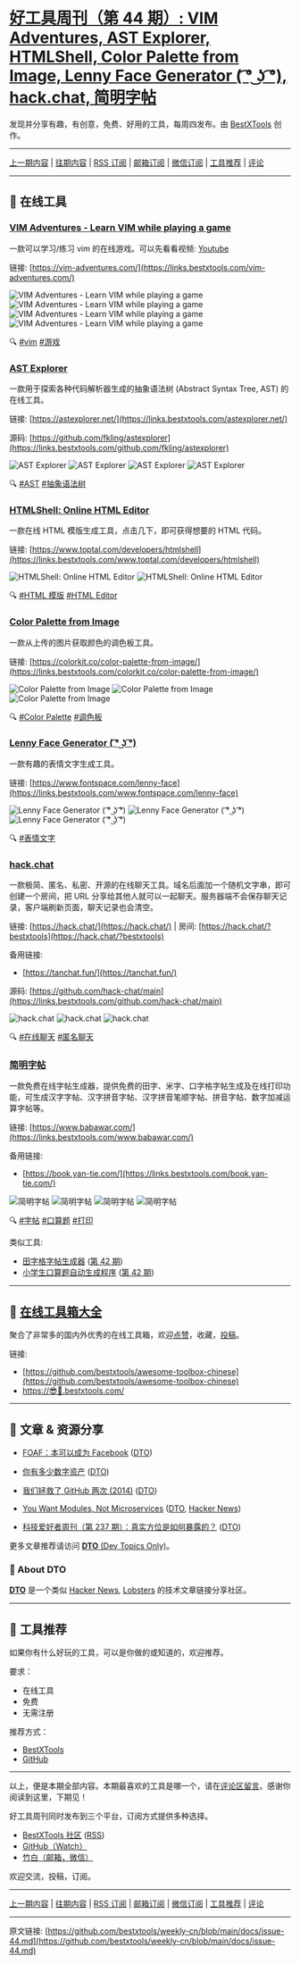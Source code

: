 # [好工具周刊（第 44 期）: VIM Adventures, AST Explorer, HTMLShell, Color Palette from Image, Lenny Face Generator ( ͡° ͜ʖ ͡°), hack.chat, 简明字帖](https://github.com/bestxtools/weekly-cn/blob/main/docs/issue-44.md)

发现并分享有趣，有创意，免费、好用的工具，每周四发布。由 [BestXTools](https://www.bestxtools.com/) 创作。

---

[上一期内容](https://github.com/bestxtools/weekly-cn/blob/main/docs/issue-43.md) | [往期内容](https://github.com/bestxtools/weekly-cn) | [RSS 订阅](https://discuss-cn.bestxtools.com/t/weekly) | [邮箱订阅](https://bestxtools.zhubai.love/?subscribe=1) | [微信订阅](https://discuss-cn.bestxtools.com/d/5/2) | [工具推荐](https://discuss-cn.bestxtools.com/t/tools) | [评论](https://discuss-cn.bestxtools.com/d/120/2)

---

## 🌈 在线工具

### [VIM Adventures - Learn VIM while playing a game](https://links.bestxtools.com/vim-adventures.com/)

一款可以学习/练习 vim 的在线游戏。可以先看看视频: [Youtube](https://www.youtube.com/channel/UCjx7lFzXZ9kDYk-jF-Uq2ag)

链接: [https://vim-adventures.com/](https://links.bestxtools.com/vim-adventures.com/)

![VIM Adventures - Learn VIM while playing a game](https://raw.githubusercontent.com/bestxtools/s2/main/images/2023-01-05-11-39-01.png)
![VIM Adventures - Learn VIM while playing a game](https://raw.githubusercontent.com/bestxtools/s2/main/images/2023-01-05-11-39-02.png)
![VIM Adventures - Learn VIM while playing a game](https://raw.githubusercontent.com/bestxtools/s2/main/images/2023-01-05-11-39-03.png)
![VIM Adventures - Learn VIM while playing a game](https://raw.githubusercontent.com/bestxtools/s2/main/images/2023-01-05-11-39-04.png)

🔍 [#vim](https://links.bestxtools.com/www.google.com/search?q=site%3Adiscuss-cn.bestxtools.com+vim) [#游戏](https://links.bestxtools.com/www.google.com/search?q=site%3Adiscuss-cn.bestxtools.com+%E6%B8%B8%E6%88%8F)

### [AST Explorer](https://links.bestxtools.com/astexplorer.net/)

一款用于探索各种代码解析器生成的抽象语法树 (Abstract Syntax Tree, AST) 的在线工具。

链接: [https://astexplorer.net/](https://links.bestxtools.com/astexplorer.net/)

源码: [https://github.com/fkling/astexplorer](https://links.bestxtools.com/github.com/fkling/astexplorer)

![AST Explorer](https://raw.githubusercontent.com/bestxtools/s2/main/images/2023-01-05-12-10-01.png)
![AST Explorer](https://raw.githubusercontent.com/bestxtools/s2/main/images/2023-01-05-12-10-02.png)
![AST Explorer](https://raw.githubusercontent.com/bestxtools/s2/main/images/2023-01-05-12-10-03.png)
![AST Explorer](https://raw.githubusercontent.com/bestxtools/s2/main/images/2023-01-05-12-10-04.png)

🔍 [#AST](https://links.bestxtools.com/www.google.com/search?q=site%3Adiscuss-cn.bestxtools.com+AST) [#抽象语法树](https://links.bestxtools.com/www.google.com/search?q=site%3Adiscuss-cn.bestxtools.com+%E6%8A%BD%E8%B1%A1%E8%AF%AD%E6%B3%95%E6%A0%91)

### [HTMLShell: Online HTML Editor](https://links.bestxtools.com/www.toptal.com/developers/htmlshell)

一款在线 HTML 模版生成工具，点击几下，即可获得想要的 HTML 代码。

链接: [https://www.toptal.com/developers/htmlshell](https://links.bestxtools.com/www.toptal.com/developers/htmlshell)

![HTMLShell: Online HTML Editor](https://raw.githubusercontent.com/bestxtools/s2/main/images/2023-01-05-12-34-01.png)
![HTMLShell: Online HTML Editor](https://raw.githubusercontent.com/bestxtools/s2/main/images/2023-01-05-12-34-02.png)

🔍 [#HTML 模版](https://links.bestxtools.com/www.google.com/search?q=site%3Adiscuss-cn.bestxtools.com+HTML%20%E6%A8%A1%E7%89%88) [#HTML Editor](https://links.bestxtools.com/www.google.com/search?q=site%3Adiscuss-cn.bestxtools.com+HTML%20Editor)

### [Color Palette from Image](https://links.bestxtools.com/colorkit.co/color-palette-from-image/)

一款从上传的图片获取颜色的调色板工具。

链接: [https://colorkit.co/color-palette-from-image/](https://links.bestxtools.com/colorkit.co/color-palette-from-image/)

![Color Palette from Image](https://raw.githubusercontent.com/bestxtools/s2/main/images/2023-01-05-12-50-01.png)
![Color Palette from Image](https://raw.githubusercontent.com/bestxtools/s2/main/images/2023-01-05-12-50-02.png)
![Color Palette from Image](https://raw.githubusercontent.com/bestxtools/s2/main/images/2023-01-05-12-50-03.png)

🔍 [#Color Palette](https://links.bestxtools.com/www.google.com/search?q=site%3Adiscuss-cn.bestxtools.com+Color%20Palette) [#调色板](https://links.bestxtools.com/www.google.com/search?q=site%3Adiscuss-cn.bestxtools.com+%E8%B0%83%E8%89%B2%E6%9D%BF)

### [Lenny Face Generator ( ͡° ͜ʖ ͡°)](https://links.bestxtools.com/www.fontspace.com/lenny-face)

一款有趣的表情文字生成工具。

链接: [https://www.fontspace.com/lenny-face](https://links.bestxtools.com/www.fontspace.com/lenny-face)

![Lenny Face Generator ( ͡° ͜ʖ ͡°)](https://raw.githubusercontent.com/bestxtools/s2/main/images/2023-01-05-12-42-01.png)
![Lenny Face Generator ( ͡° ͜ʖ ͡°)](https://raw.githubusercontent.com/bestxtools/s2/main/images/2023-01-05-12-42-02.png)
![Lenny Face Generator ( ͡° ͜ʖ ͡°)](https://raw.githubusercontent.com/bestxtools/s2/main/images/2023-01-05-12-42-03.png)

🔍 [#表情文字](https://links.bestxtools.com/www.google.com/search?q=site%3Adiscuss-cn.bestxtools.com+%E8%A1%A8%E6%83%85%E6%96%87%E5%AD%97)

### [hack.chat](https://links.bestxtools.com/hack.chat/)

一款极简、匿名、私密、开源的在线聊天工具。域名后面加一个随机文字串，即可创建一个房间，把 URL 分享给其他人就可以一起聊天。服务器端不会保存聊天记录，客户端刷新页面，聊天记录也会清空。

链接: [https://hack.chat/](https://hack.chat/) | 房间: [https://hack.chat/?bestxtools](https://hack.chat/?bestxtools)

备用链接:

- [https://tanchat.fun/](https://tanchat.fun/)

源码: [https://github.com/hack-chat/main](https://links.bestxtools.com/github.com/hack-chat/main)

![hack.chat](https://raw.githubusercontent.com/bestxtools/s2/main/images/2023-01-05-13-01-01.png)
![hack.chat](https://raw.githubusercontent.com/bestxtools/s2/main/images/2023-01-05-13-01-02.png)
![hack.chat](https://raw.githubusercontent.com/bestxtools/s2/main/images/2023-01-05-13-01-03.png)

🔍 [#在线聊天](https://links.bestxtools.com/www.google.com/search?q=site%3Adiscuss-cn.bestxtools.com+%E5%9C%A8%E7%BA%BF%E8%81%8A%E5%A4%A9) [#匿名聊天](https://links.bestxtools.com/www.google.com/search?q=site%3Adiscuss-cn.bestxtools.com+%E5%8C%BF%E5%90%8D%E8%81%8A%E5%A4%A9)

### [简明字帖](https://links.bestxtools.com/www.babawar.com/)

一款免费在线字帖生成器，提供免费的田字、米字、口字格字帖生成及在线打印功能，可生成汉字字帖、汉字拼音字帖、汉字拼音笔顺字帖、拼音字帖、数字加减运算字帖等。

链接: [https://www.babawar.com/](https://links.bestxtools.com/www.babawar.com/)

备用链接:

- [https://book.yan-tie.com/](https://links.bestxtools.com/book.yan-tie.com/)

![简明字帖](https://raw.githubusercontent.com/bestxtools/s2/main/images/2023-01-05-14-13-01.png)
![简明字帖](https://raw.githubusercontent.com/bestxtools/s2/main/images/2023-01-05-14-13-02.png)
![简明字帖](https://raw.githubusercontent.com/bestxtools/s2/main/images/2023-01-05-14-13-03.png)
![简明字帖](https://raw.githubusercontent.com/bestxtools/s2/main/images/2023-01-05-14-13-04.png)

🔍 [#字帖](https://links.bestxtools.com/www.google.com/search?q=site%3Adiscuss-cn.bestxtools.com+%E5%AD%97%E5%B8%96) [#口算题](https://links.bestxtools.com/www.google.com/search?q=site%3Adiscuss-cn.bestxtools.com+%E5%8F%A3%E7%AE%97%E9%A2%98) [#打印](https://links.bestxtools.com/www.google.com/search?q=site%3Adiscuss-cn.bestxtools.com+%E6%89%93%E5%8D%B0)

类似工具:

- [田字格字帖生成器](https://links.bestxtools.com/www.an2.net/zi/) ([第 42 期](https://discuss-cn.bestxtools.com/d/116))
- [小学生口算题自动生成程序](https://links.bestxtools.com/hldgaofeng.github.io/oralcalc/) ([第 42 期](https://discuss-cn.bestxtools.com/d/116))

---

## 🧰 [在线工具箱大全](https://awesome-toolbox-chinese.bestxtools.com/)

聚合了非常多的国内外优秀的在线工具箱，欢迎[点赞](https://github.com/bestxtools/awesome-toolbox-chinese)，收藏，[投稿](https://github.com/bestxtools/awesome-toolbox-chinese/issues)。

链接:

- [https://github.com/bestxtools/awesome-toolbox-chinese](https://github.com/bestxtools/awesome-toolbox-chinese)
- [https://😎🧰.bestxtools.com/](https://😎🧰.bestxtools.com/)

---

## 🌈 文章 & 资源分享

- [FOAF：本可以成为 Facebook](https://links.bestxtools.com/linux.cn/article-15334-1.html) ([DTO](https://dto.pipecraft.net/s/mlc68p/foaf_facebook))

- [你有多少数字资产](https://links.bestxtools.com/toast.pub/totoro/posts/how-many-digitalassets-do-you-own/) ([DTO](https://dto.pipecraft.net/s/0s0nfy/_))

- [我们拯救了 GitHub 两次 (2014)](https://links.bestxtools.com/chloerei.com/2014/02/24/we-saved-github-twice/) ([DTO](https://dto.pipecraft.net/s/ashozc/github_2014))

- [You Want Modules, Not Microservices](https://links.bestxtools.com/blogs.newardassociates.com/blog/2023/you-want-modules-not-microservices.html) ([DTO](https://dto.pipecraft.net/s/elyuih/you_want_modules_not_microservices), [Hacker News](https://links.bestxtools.com/news.ycombinator.com/item?id=34230641))

- [科技爱好者周刊（第 237 期）：真实方位是如何暴露的？](https://links.bestxtools.com/www.ruanyifeng.com/blog/2022/12/weekly-issue-237.html) ([DTO](https://dto.pipecraft.net/s/6f80eo/237))

更多文章推荐请访问 [**DTO** (Dev Topics Only)](https://dto.pipecraft.net/)。

### 🦞 About DTO

[**DTO**](https://dto.pipecraft.net/about) 是一个类似 [Hacker News](https://news.ycombinator.com/), [Lobsters](https://lobste.rs/) 的技术文章链接分享社区。

---

## 🌈 工具推荐

如果你有什么好玩的工具，可以是你做的或知道的，欢迎推荐。

要求：

- 在线工具
- 免费
- 无需注册

推荐方式：

- [BestXTools](https://discuss-cn.bestxtools.com/d/8)
- [GitHub](https://github.com/bestxtools/weekly-cn/issues)

---

以上，便是本期全部内容。本期最喜欢的工具是哪一个，请在[评论区留言](https://discuss-cn.bestxtools.com/d/120/3)。感谢你阅读到这里，下期见！

好工具周刊同时发布到三个平台，订阅方式提供多种选择。

- [BestXTools 社区](https://discuss-cn.bestxtools.com/t/weekly) ([RSS](https://discuss-cn.bestxtools.com/atom/t/weekly/discussions))
- [GitHub（Watch）](https://github.com/bestxtools/weekly-cn)
- [竹白（邮箱，微信）](https://bestxtools.zhubai.love/?subscribe=1)

欢迎交流，投稿，订阅。

---

[上一期内容](https://github.com/bestxtools/weekly-cn/blob/main/docs/issue-43.md) | [往期内容](https://github.com/bestxtools/weekly-cn) | [RSS 订阅](https://discuss-cn.bestxtools.com/t/weekly) | [邮箱订阅](https://bestxtools.zhubai.love/?subscribe=1) | [微信订阅](https://discuss-cn.bestxtools.com/d/5/2) | [工具推荐](https://discuss-cn.bestxtools.com/t/tools) | [评论](https://discuss-cn.bestxtools.com/d/120/2)

---

原文链接: [https://github.com/bestxtools/weekly-cn/blob/main/docs/issue-44.md](https://github.com/bestxtools/weekly-cn/blob/main/docs/issue-44.md)

